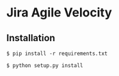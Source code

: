 Jira Agile Velocity
==============================================================================

Installation
------------

```
$ pip install -r requirements.txt

$ python setup.py install
```
